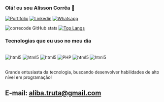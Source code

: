 ### Olá! eu sou Alisson Corrêa 👋

[![Portifolio](https://img.shields.io/badge/website-000000?style=for-the-badge&logo=About.me&logoColor=white)](https://correcode.github.io/Portifolio_Correa/)
[![Linkedin](https://img.shields.io/badge/LinkedIn-0077B5?style=for-the-badge&logo=linkedin&logoColor=white)](https://www.linkedin.com/in/alisson-correa-alves-500770310)
[![Whatsapp](https://img.shields.io/badge/WhatsApp-25D366?style=for-the-badge&logo=whatsapp&logoColor=white)](https://api.whatsapp.com/send?phone=5541988454932&text=Ol%C3%A1%20Alisson,%20vim%20atrav%C3%A9s%20do%20seu%20portif%C3%B3lio!)

![correcode GitHub stats](https://github-readme-stats.vercel.app/api?username=correcode&show_icons=true&theme=radical)
[![Top Langs](https://github-readme-stats.vercel.app/api/top-langs/?username=correcode)](https://github.com/anuraghazra/github-readme-stats)

### Tecnologias que eu uso no meu dia

<div style="display: inline_block"><br/>
  <img align="center" alt="html5" src="https://img.shields.io/badge/HTML5-E34F26?style=for-the-badge&logo=html5&logoColor=white"/>
  <img align="center" alt="html5" src="https://img.shields.io/badge/CSS3-1572B6?style=for-the-badge&logo=css3&logoColor=white"/>
  <img align="center" alt="html5" src="https://img.shields.io/badge/JavaScript-F7DF1E?style=for-the-badge&logo=javascript&logoColor=black"/>
  <img align="center" alt="PHP" src="https://img.shields.io/badge/PHP-777BB4?style=for-the-badge&logo=php&logoColor=white"/>
  <img align="center" alt="html5" src="https://img.shields.io/badge/Laravel-FF2D20?style=for-the-badge&logo=laravel&logoColor=white"/>
  <img align="center" alt="html5" src="https://img.shields.io/badge/MySQL-00000F?style=for-the-badge&logo=mysql&logoColor=white"/>
</div><br/>

Grande entusiasta da tecnologia, buscando desenvolver
habilidades de alto nível em programação!

## E-mail: aliba.truta@gmail.com
